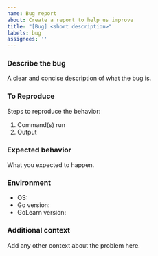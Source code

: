 ```yaml
---
name: Bug report
about: Create a report to help us improve
title: "[Bug] <short description>"
labels: bug
assignees: ''
---
```


### Describe the bug

A clear and concise description of what the bug is.

### To Reproduce

Steps to reproduce the behavior:

1. Command(s) run
2. Output

### Expected behavior

What you expected to happen.

### Environment

- OS:
- Go version:
- GoLearn version:

### Additional context

Add any other context about the problem here.
